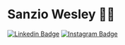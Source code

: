 # Sanzio Wesley :man_technologist:

[![Linkedin Badge](https://img.shields.io/badge/-LinkedIn-blue?style=for-the-badge&logo=Linkedin&logoColor=white&link=https://www.linkedin.com/in/sanzio-wesley/)](https://www.linkedin.com/in/sanzio-wesley/)
[![Instagram Badge](https://img.shields.io/badge/Instagram-E4405F?style=for-the-badge&logo=instagram&logoColor=white)](https://www.instagram.com/sanziow/?hl=pt-br)
